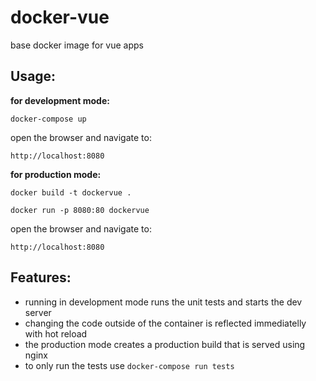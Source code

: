 # docker-vue
base docker image for vue apps

## Usage:

__for development mode:__

`docker-compose up`

open the browser and navigate to:

`http://localhost:8080`

__for production mode:__

`docker build -t dockervue .`

`docker run -p 8080:80 dockervue`

open the browser and navigate to:

`http://localhost:8080`

## Features:

- running in development mode runs the unit tests and starts the dev server
- changing the code outside of the container is reflected immediatelly with hot reload
- the production mode creates a production build that is served using nginx 
- to only run the tests use `docker-compose run tests`
